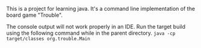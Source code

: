 This is a project for learning java. It's a command line implementation of the board game "Trouble".

The console output will not work properly in an IDE. Run the target build using the following command while in the parent directory.
`java -cp target/classes org.trouble.Main`
